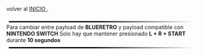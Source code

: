
volver al [INICIO ](index.md).




<script type="module" src="install-button.js?module"></script>
<esp-web-install-button manifest="firmware/firmware_build/PCB-N64/manifest.json"></esp-web-install-button>

<img src="imagenes/line.png"
height="5">
Para cambiar entre payload de **BLUERETRO** y payload compatible con **NINTENDO SWITCH** Solo hay que mantener presionado **L + R + START** durante **10 segundos**
<img src="imagenes/line.png"
height="5">

